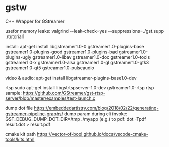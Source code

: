 # gstw
C++ Wrapper for GStreamer

usefor memory leaks:
valgrind --leak-check=yes --suppressions=./gst.supp ./tutorial1

install:
apt-get install libgstreamer1.0-0 gstreamer1.0-plugins-base gstreamer1.0-plugins-good gstreamer1.0-plugins-bad gstreamer1.0-plugins-ugly gstreamer1.0-libav gstreamer1.0-doc gstreamer1.0-tools gstreamer1.0-x gstreamer1.0-alsa gstreamer1.0-gl gstreamer1.0-gtk3 gstreamer1.0-qt5 gstreamer1.0-pulseaudio

video & audio:
apt-get install libgstreamer-plugins-base1.0-dev

rtsp
sudo apt-get install libgstrtspserver-1.0-dev gstreamer1.0-rtsp
rtsp sample:
https://github.com/GStreamer/gst-rtsp-server/blob/master/examples/test-launch.c

dump dot file
https://embeddedartistry.com/blog/2018/02/22/generating-gstreamer-pipeline-graphs/
dump param during cli invoke:
GST_DEBUG_DUMP_DOT_DIR=/tmp ./myapp
(e.g.) to pdf:
dot -Tpdf result.dot > result.pdf

cmake kit path
https://vector-of-bool.github.io/docs/vscode-cmake-tools/kits.html
